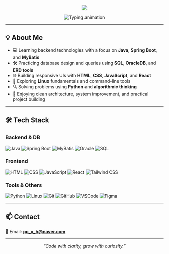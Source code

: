 <!-- 이름을 크고 스타일 있게 -->
<p align="center">
  <img src="https://capsule-render.vercel.app/api?type=waving&color=0:FFD700,100:FFA500&height=200&section=header&text=Welcome%20to%20Jeong%20Hyo%20Jin's%20Github!%20👋&fontSize=35&fontColor=000000&fontAlign=50&fontAlignY=35" />
</p>




<!-- 타이핑 애니메이션으로 소개 문구 반복 -->
<p align="center">
  <img src="https://readme-typing-svg.demolab.com?font=Fira+Code&weight=600&size=22&pause=1000&center=true&vCenter=true&repeat=Infinity&width=500&lines=A+developer+who+learns+consistently;A+developer+who+grows+every+day;A+full-stack+developer+in+progress" alt="Typing animation" />
</p>



---

## 💡 About Me

- 💻 Learning backend technologies with a focus on **Java**, **Spring Boot**, and **MyBatis**
- 🛠️ Practicing database design and queries using **SQL**, **OracleDB**, and **ERD tools**
- 🌐 Building responsive UIs with **HTML**, **CSS**, **JavaScript**, and **React**
- 🐚 Exploring **Linux** fundamentals and command-line tools
- 🔍 Solving problems using **Python** and **algorithmic thinking**
- 🎯 Enjoying clean architecture, system improvement, and practical project building

---

## 🛠 Tech Stack

### Backend & DB  
![Java](https://img.shields.io/badge/Java-007396?style=for-the-badge&logo=java&logoColor=white)
![Spring Boot](https://img.shields.io/badge/Spring%20Boot-6DB33F?style=for-the-badge&logo=spring-boot&logoColor=white)
![MyBatis](https://img.shields.io/badge/MyBatis-000000?style=for-the-badge)
![Oracle](https://img.shields.io/badge/Oracle-F80000?style=for-the-badge&logo=oracle&logoColor=white)
![SQL](https://img.shields.io/badge/SQL-4479A1?style=for-the-badge&logo=sqlite&logoColor=white)

### Frontend  
![HTML](https://img.shields.io/badge/HTML5-E34F26?style=for-the-badge&logo=html5&logoColor=white)
![CSS](https://img.shields.io/badge/CSS3-1572B6?style=for-the-badge&logo=css3&logoColor=white)
![JavaScript](https://img.shields.io/badge/JavaScript-F7DF1E?style=for-the-badge&logo=javascript&logoColor=black)
![React](https://img.shields.io/badge/React-20232A?style=for-the-badge&logo=react&logoColor=61DAFB)
![Tailwind CSS](https://img.shields.io/badge/Tailwind-06B6D4?style=for-the-badge&logo=tailwind-css&logoColor=white)

### Tools & Others  
![Python](https://img.shields.io/badge/Python-3776AB?style=for-the-badge&logo=python&logoColor=white)
![Linux](https://img.shields.io/badge/Linux-FCC624?style=for-the-badge&logo=linux&logoColor=black)
![Git](https://img.shields.io/badge/Git-F05032?style=for-the-badge&logo=git&logoColor=white)
![GitHub](https://img.shields.io/badge/GitHub-181717?style=for-the-badge&logo=github&logoColor=white)
![VSCode](https://img.shields.io/badge/VSCode-007ACC?style=for-the-badge&logo=visual-studio-code&logoColor=white)
![Figma](https://img.shields.io/badge/Figma-F24E1E?style=for-the-badge&logo=figma&logoColor=white)

---

## 📫 Contact

📧 Email: **po_o_h@naver.com**

---

<p align="center"><i>“Code with clarity, grow with curiosity.”</i></p>
